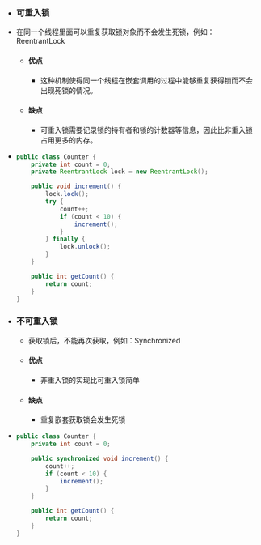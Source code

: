 - ### 可重入锁
- 在同一个线程里面可以重复获取锁对象而不会发生死锁，例如：ReentrantLock
	- #### 优点
		- 这种机制使得同一个线程在嵌套调用的过程中能够重复获得锁而不会出现死锁的情况。
	- #### 缺点
		- 可重入锁需要记录锁的持有者和锁的计数器等信息，因此比非重入锁占用更多的内存。
- ```java
  public class Counter {
      private int count = 0;
      private ReentrantLock lock = new ReentrantLock();
  
      public void increment() {
          lock.lock();
          try {
              count++;
              if (count < 10) {
                  increment();
              }
          } finally {
              lock.unlock();
          }
      }
  
      public int getCount() {
          return count;
      }
  }
  
  ```
- ### 不可重入锁
	- 获取锁后，不能再次获取，例如：Synchronized
	- #### 优点
		- 非重入锁的实现比可重入锁简单
	- #### 缺点
		- 重复嵌套获取锁会发生死锁
- ```java
  public class Counter {
      private int count = 0;
  
      public synchronized void increment() {
          count++;
          if (count < 10) {
              increment();
          }
      }
  
      public int getCount() {
          return count;
      }
  }
  
  ```